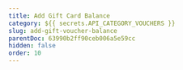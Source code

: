```yaml
---
title: Add Gift Card Balance
category: ${{ secrets.API_CATEGORY_VOUCHERS }}
slug: add-gift-voucher-balance
parentDoc: 63990b2ff90ceb006a5e59cc
hidden: false
order: 10
---
```

